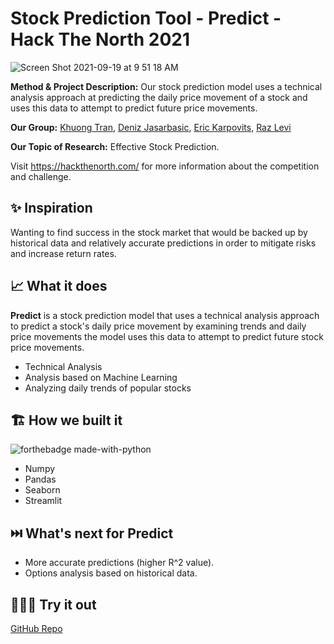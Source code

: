 # Stock Prediction Tool - Predict - Hack The North 2021

![Screen Shot 2021-09-19 at 9 51 18 AM](https://user-images.githubusercontent.com/46465622/133930040-e763bc3f-85a7-484f-be11-51ea0300a466.png)

**Method & Project Description:** Our stock prediction model uses a technical analysis approach at predicting the daily price movement of a stock and uses this data to attempt to predict future price movements.

**Our Group:** [Khuong Tran](https://github.com/KVKTRAN), [Deniz Jasarbasic](https://github.com/Deniz-Jasa), [Eric Karpovits](https://github.com/EricKarpovits), [Raz Levi](https://github.com/razlevio)

**Our Topic of Research:** Effective Stock Prediction.

Visit https://hackthenorth.com/ for more information about the competition and challenge.



  ## ✨ Inspiration

Wanting to find success in the stock market that would be backed up by historical data and relatively accurate predictions in order to mitigate risks and increase return rates.

    
##  📈 What it does

**Predict** is a stock prediction model that uses a technical analysis approach to predict a stock's daily price movement by examining trends and daily price movements the model uses this data to attempt to predict future stock price movements.

-   Technical Analysis 
-   Analysis based on Machine Learning
-   Analyzing daily trends of popular stocks
 

## 🏗️ How we built it

![forthebadge made-with-python](http://ForTheBadge.com/images/badges/made-with-python.svg)
-  Numpy
-  Pandas
-  Seaborn
-  Streamlit

## ⏭️ What's next for Predict

-   More accurate predictions (higher R^2 value).
-   Options analysis based on historical data.


## 👨🏻‍💻 Try it out
[GitHub Repo](https://github.com/Deniz-Jasa/stock_prediction_model)
